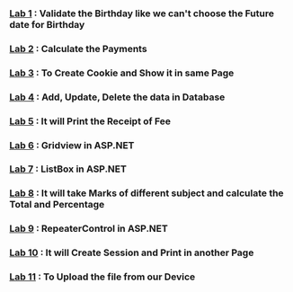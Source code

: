 ### [Lab 1](https://github.com/jatindhobi/ASP.NET-Practical/blob/main/Birthdate_Check.zip) : Validate the Birthday like we can't choose the Future date for Birthday
### [Lab 2](https://github.com/jatindhobi/ASP.NET-Practical/blob/main/Calculate%20Payment.zip) : Calculate the Payments
### [Lab 3](https://github.com/jatindhobi/ASP.NET-Practical/blob/main/Cookie.zip) : To Create Cookie and Show it in same Page
### [Lab 4](https://github.com/jatindhobi/ASP.NET-Practical/blob/main/DatabaseProgram.zip) : Add, Update, Delete the data in Database
### [Lab 5](https://github.com/jatindhobi/ASP.NET-Practical/blob/main/FeeReceipt.zip) : It will Print the Receipt of Fee
### [Lab 6](https://github.com/jatindhobi/ASP.NET-Practical/blob/main/Gridview.zip) : Gridview in ASP.NET
### [Lab 7](https://github.com/jatindhobi/ASP.NET-Practical/blob/main/Listbox.zip) : ListBox in ASP.NET
### [Lab 8](https://github.com/jatindhobi/ASP.NET-Practical/blob/main/Marksheet.zip) : It will take Marks of different subject and calculate the Total and Percentage
### [Lab 9](https://github.com/jatindhobi/ASP.NET-Practical/blob/main/Repeatercontrol.zip) : RepeaterControl in ASP.NET
### [Lab 10](https://github.com/jatindhobi/ASP.NET-Practical/blob/main/Session.zip) : It will Create Session and Print in another Page
### [Lab 11](https://github.com/jatindhobi/ASP.NET-Practical/blob/main/UploadFile.zip) : To Upload the file from our Device
